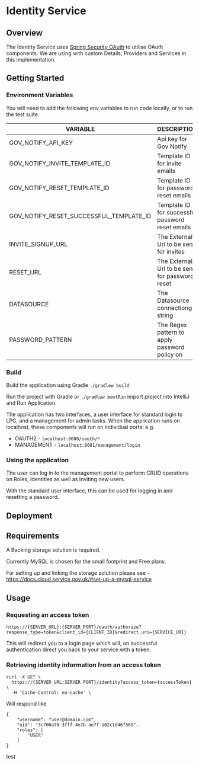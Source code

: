 # Identity Service  
## Overview
The Identity Service uses [Spring Security OAuth](http://projects.spring.io/spring-security-oauth/) to utilise OAuth components. We are using with custom Details, Providers and Services in this implementation.

## Getting Started
### Environment Variables
You will need to add the following env variables to run code locally, or to run the test suite.

| VARIABLE | DESCRIPTION | DEFAULT |
|--|--|--|
|GOV_NOTIFY_API_KEY | Api key for Gov Notify|NO|
|GOV_NOTIFY_INVITE_TEMPLATE_ID|Template ID for invite emails|NO|
|GOV_NOTIFY_RESET_TEMPLATE_ID|Template ID for password reset emails|NO|
|GOV_NOTIFY_RESET_SUCCESSFUL_TEMPLATE_ID|Template ID for successful password reset emails|NO|
|INVITE_SIGNUP_URL|The External Url to be sent for invites|NO|
|RESET_URL|The External Url to be sent for password reset|NO|
|DATASOURCE|The Datasource connectiong string|NO|
|PASSWORD_PATTERN|The Regex pattern to apply password policy on|YES|

### Build
Build the application using Gradle ```./gradlew build```  

Run the project with Gradle or ```./gradlew bootRun``` import project into IntelliJ and Run Application.  

The application has two interfaces, a user interface for standard login to LPG, and a management for admin tasks. When the application runs on localhost, these components will run on individual ports:
e.g.  
* OAUTH2 - `localhost:8080/oauth/*`  
* MANAGEMENT - `localhost:8081/management/login`  


### Using the application
The user can log in to the management portal to perform CRUD operations on Roles, Identities as well as Inviting new users.

With the standard user interface, this can be used for logging in and resetting a password.

## Deployment

## Requirements

A Backing storage solution is required. 

Currently MySQL is chosen for the small footprint and Free plans. 

For setting up and linking the storage solution please see - https://docs.cloud.service.gov.uk/#set-up-a-mysql-service


## Usage

### Requesting an access token

`https://{SERVER_URL}:{SERVER_PORT}/oauth/authorize?response_type=token&client_id={CLIENT_ID}&redirect_uri={SERVICE_URI}`

This will redirect you to a login page which will, on successful authentication direct you back to your service with a token.

### Retrieving identity information from an access token

```
curl -X GET \
  https://{SERVER URL:SERVER PORT}/identity?access_token={accessToken} \
  -H 'Cache-Control: no-cache' \
```

Will respond like

```
{
    "username": "user@domain.com",
    "uid": "3c706a70-3fff-4e7b-ae7f-102c1d46f569",
    "roles": [
        "USER"
    ]
}
```
test
